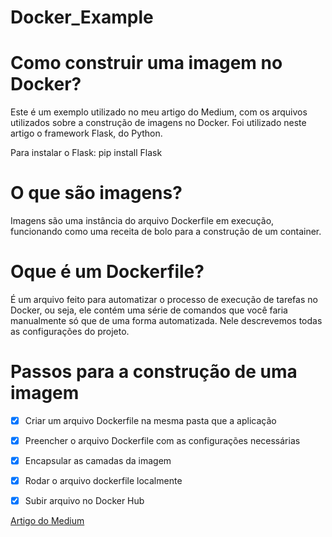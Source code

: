 # Docker_Example
# Como construir uma imagem no Docker?
Este é um exemplo utilizado no meu artigo do Medium, com os arquivos utilizados sobre a construção de imagens no Docker.
Foi utilizado neste artigo o framework Flask, do Python.

Para instalar o Flask:
pip install Flask

# O que são imagens?
Imagens são uma instância do arquivo Dockerfile em execução, funcionando como uma receita de bolo para a construção de um container.

# Oque é um Dockerfile?
É um arquivo feito para automatizar o processo de execução de tarefas no Docker, ou seja, ele contém uma série de comandos que você faria manualmente só que de uma forma automatizada.
Nele descrevemos todas as configurações do projeto.


# Passos para a construção de uma imagem
- [x] Criar um arquivo Dockerfile na mesma pasta que a aplicação
- [x] Preencher o arquivo Dockerfile com as configurações necessárias
- [x] Encapsular as camadas da imagem
- [x] Rodar o arquivo dockerfile localmente
- [x] Subir arquivo no Docker Hub


[Artigo do Medium](https://medium.com/nerdzao/ah-mas-na-minha-m%C3%A1quina-est%C3%A1-funcionando-como-resolver-esta-situa%C3%A7%C3%A3o-usando-docker-413c77c35f48)
